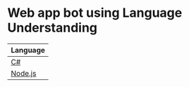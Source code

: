 # Web app bot using Language Understanding

|Language|
|--|
|[C#](./v4/luis-csharp-bot-johnsmith-src/readme.md)|
|[Node.js](./v4/luis-nodejs-bot-johnsmith-src/readme.md)
